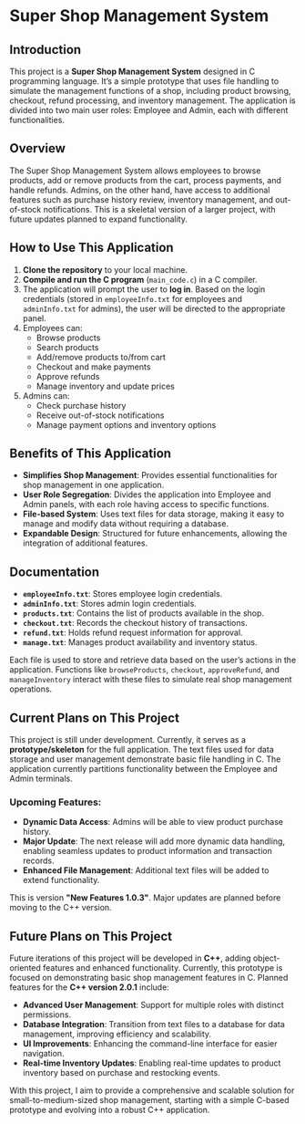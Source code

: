 # Super Shop Management System

## Introduction
This project is a **Super Shop Management System** designed in C programming language. It’s a simple prototype that uses file handling to simulate the management functions of a shop, including product browsing, checkout, refund processing, and inventory management. The application is divided into two main user roles: Employee and Admin, each with different functionalities.

## Overview
The Super Shop Management System allows employees to browse products, add or remove products from the cart, process payments, and handle refunds. Admins, on the other hand, have access to additional features such as purchase history review, inventory management, and out-of-stock notifications. This is a skeletal version of a larger project, with future updates planned to expand functionality.

## How to Use This Application
1. **Clone the repository** to your local machine.
2. **Compile and run the C program** (`main_code.c`) in a C compiler.
3. The application will prompt the user to **log in**. Based on the login credentials (stored in `employeeInfo.txt` for employees and `adminInfo.txt` for admins), the user will be directed to the appropriate panel.
4. Employees can:
   - Browse products
   - Search products
   - Add/remove products to/from cart
   - Checkout and make payments
   - Approve refunds
   - Manage inventory and update prices
5. Admins can:
   - Check purchase history
   - Receive out-of-stock notifications
   - Manage payment options and inventory options

## Benefits of This Application
- **Simplifies Shop Management**: Provides essential functionalities for shop management in one application.
- **User Role Segregation**: Divides the application into Employee and Admin panels, with each role having access to specific functions.
- **File-based System**: Uses text files for data storage, making it easy to manage and modify data without requiring a database.
- **Expandable Design**: Structured for future enhancements, allowing the integration of additional features.

## Documentation
- **`employeeInfo.txt`**: Stores employee login credentials.
- **`adminInfo.txt`**: Stores admin login credentials.
- **`products.txt`**: Contains the list of products available in the shop.
- **`checkout.txt`**: Records the checkout history of transactions.
- **`refund.txt`**: Holds refund request information for approval.
- **`manage.txt`**: Manages product availability and inventory status.

Each file is used to store and retrieve data based on the user’s actions in the application. Functions like `browseProducts`, `checkout`, `approveRefund`, and `manageInventory` interact with these files to simulate real shop management operations.

## Current Plans on This Project
This project is still under development. Currently, it serves as a **prototype/skeleton** for the full application. The text files used for data storage and user management demonstrate basic file handling in C. The application currently partitions functionality between the Employee and Admin terminals. 

### Upcoming Features:
- **Dynamic Data Access**: Admins will be able to view product purchase history.
- **Major Update**: The next release will add more dynamic data handling, enabling seamless updates to product information and transaction records.
- **Enhanced File Management**: Additional text files will be added to extend functionality.

This is version **"New Features 1.0.3"**. Major updates are planned before moving to the C++ version.

## Future Plans on This Project
Future iterations of this project will be developed in **C++**, adding object-oriented features and enhanced functionality. Currently, this prototype is focused on demonstrating basic shop management features in C. Planned features for the **C++ version 2.0.1** include:
- **Advanced User Management**: Support for multiple roles with distinct permissions.
- **Database Integration**: Transition from text files to a database for data management, improving efficiency and scalability.
- **UI Improvements**: Enhancing the command-line interface for easier navigation.
- **Real-time Inventory Updates**: Enabling real-time updates to product inventory based on purchase and restocking events.

With this project, I aim to provide a comprehensive and scalable solution for small-to-medium-sized shop management, starting with a simple C-based prototype and evolving into a robust C++ application.

